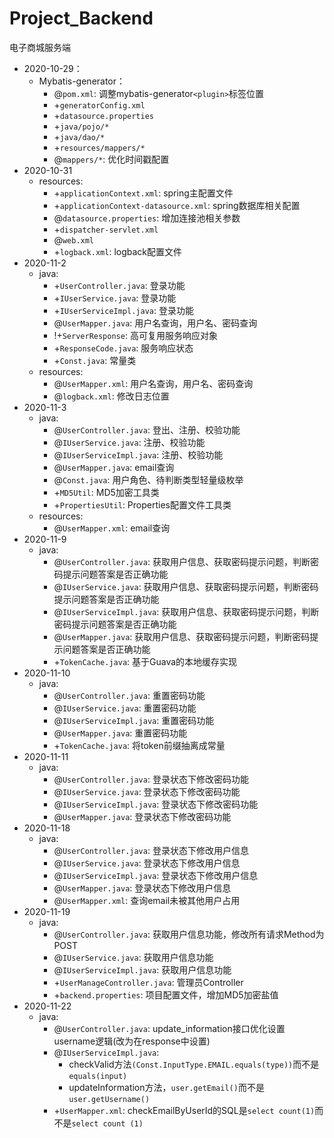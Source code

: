 # Project_Backend

电子商城服务端

* 2020-10-29：  
    * Mybatis-generator：
        * @`pom.xml`: 调整mybatis-generator`<plugin>`标签位置
        * +`generatorConfig.xml`
        * +`datasource.properties`
        * +`java/pojo/*`
        * +`java/dao/*`
        * +`resources/mappers/*`
        * @`mappers/*`: 优化时间戳配置
* 2020-10-31
    * resources:
        * +`applicationContext.xml`: spring主配置文件
        * +`applicationContext-datasource.xml`: spring数据库相关配置
        * @`datasource.properties`: 增加连接池相关参数
        * +`dispatcher-servlet.xml`
        * @`web.xml`
        * +`logback.xml`: logback配置文件
* 2020-11-2
    * java:
        * +`UserController.java`: 登录功能
        * +`IUserService.java`: 登录功能
        * +`IUserServiceImpl.java`: 登录功能
        * @`UserMapper.java`: 用户名查询，用户名、密码查询
        * !+`ServerResponse`: 高可复用服务响应对象
        * +`ResponseCode.java`: 服务响应状态
        * +`Const.java`: 常量类
    * resources:  
        * @`UserMapper.xml`: 用户名查询，用户名、密码查询  
        * @`logback.xml`: 修改日志位置
* 2020-11-3
    * java:
        * @`UserController.java`: 登出、注册、校验功能
        * @`IUserService.java`: 注册、校验功能
        * @`IUserServiceImpl.java`: 注册、校验功能
        * @`UserMapper.java`: email查询
        * @`Const.java`: 用户角色、待判断类型轻量级枚举
        * +`MD5Util`: MD5加密工具类
        * +`PropertiesUtil`: Properties配置文件工具类
    * resources:  
        * @`UserMapper.xml`: email查询
* 2020-11-9
    * java:
        * @`UserController.java`: 获取用户信息、获取密码提示问题，判断密码提示问题答案是否正确功能
        * @`IUserService.java`: 获取用户信息、获取密码提示问题，判断密码提示问题答案是否正确功能
        * @`IUserServiceImpl.java`: 获取用户信息、获取密码提示问题，判断密码提示问题答案是否正确功能
        * @`UserMapper.java`: 获取用户信息、获取密码提示问题，判断密码提示问题答案是否正确功能
        * +`TokenCache.java`: 基于Guava的本地缓存实现 
* 2020-11-10
    * java:
        * @`UserController.java`: 重置密码功能
        * @`IUserService.java`: 重置密码功能
        * @`IUserServiceImpl.java`: 重置密码功能
        * @`UserMapper.java`: 重置密码功能
        * +`TokenCache.java`: 将token前缀抽离成常量
* 2020-11-11
    * java:
        * @`UserController.java`: 登录状态下修改密码功能
        * @`IUserService.java`: 登录状态下修改密码功能
        * @`IUserServiceImpl.java`: 登录状态下修改密码功能
        * @`UserMapper.java`: 登录状态下修改密码功能 
* 2020-11-18
    * java:
        * @`UserController.java`: 登录状态下修改用户信息
        * @`IUserService.java`: 登录状态下修改用户信息
        * @`IUserServiceImpl.java`: 登录状态下修改用户信息
        * @`UserMapper.java`: 登录状态下修改用户信息
        * @`UserMapper.xml`: 查询email未被其他用户占用
* 2020-11-19
    * java:
        * @`UserController.java`: 获取用户信息功能，修改所有请求Method为POST
        * @`IUserService.java`: 获取用户信息功能
        * @`IUserServiceImpl.java`: 获取用户信息功能
        * +`UserManageController.java`: 管理员Controller 
        * +`backend.properties`: 项目配置文件，增加MD5加密盐值
* 2020-11-22
    * java:
        * @`UserController.java`: update_information接口优化设置username逻辑(改为在response中设置)
        * @`IUserServiceImpl.java`:   
            * checkValid方法`(Const.InputType.EMAIL.equals(type))`而不是`equals(input)`
            * updateInformation方法，`user.getEmail()`而不是`user.getUsername()`
        * +`UserMapper.xml`: checkEmailByUserId的SQL是`select count(1)`而不是`select count (1)`
        
        